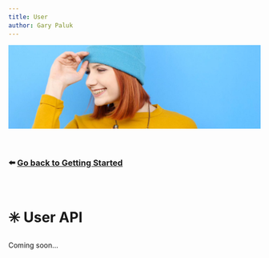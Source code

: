 ```yaml
---
title: User
author: Gary Paluk
---
```


![A Plugin.IO branded banner that shows a young woman in front of a vivid blue background.](https://raw.githubusercontent.com/pluginio/static-content/main/lang/en/docs/v1/images/header_banner.jpg)

<br />

### ⬅️ [Go back to Getting Started](./getting-started.md)

<br />

# ✳️ User API

Coming soon...